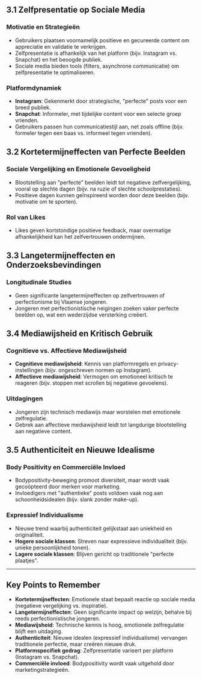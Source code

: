 ## 3.1 Zelfpresentatie op Sociale Media

### Motivatie en Strategieën

- Gebruikers plaatsen voornamelijk positieve en gecureerde content om appreciatie en validatie te verkrijgen.
- Zelfpresentatie is afhankelijk van het platform (bijv. Instagram vs. Snapchat) en het beoogde publiek.
- Sociale media bieden tools (filters, asynchrone communicatie) om zelfpresentatie te optimaliseren.

### Platformdynamiek

- **Instagram**: Gekenmerkt door strategische, "perfecte" posts voor een breed publiek.
- **Snapchat**: Informeler, met tijdelijke content voor een selecte groep vrienden.
- Gebruikers passen hun communicatiestijl aan, net zoals offline (bijv. formeler tegen een baas vs. informeel tegen vrienden).

## 3.2 Kortetermijneffecten van Perfecte Beelden

### Sociale Vergelijking en Emotionele Gevoeligheid

- Blootstelling aan "perfecte" beelden leidt tot negatieve zelfvergelijking, vooral op slechte dagen (bijv. na ruzie of slechte schoolprestaties).
- Positieve dagen kunnen geïnspireerd worden door deze beelden (bijv. motivatie om te sporten).

### Rol van Likes

- Likes geven kortstondige positieve feedback, maar overmatige afhankelijkheid kan het zelfvertrouwen ondermijnen.

## 3.3 Langetermijneffecten en Onderzoeksbevindingen

### Longitudinale Studies

- Geen significante langetermijneffecten op zelfvertrouwen of perfectionisme bij Vlaamse jongeren.
- Jongeren met perfectionistische neigingen zoeken vaker perfecte beelden op, wat een wederzijdse versterking creëert.

## 3.4 Mediawijsheid en Kritisch Gebruik

### Cognitieve vs. Affectieve Mediawijsheid

- **Cognitieve mediawijsheid**: Kennis van platformregels en privacy-instellingen (bijv. ongeschreven normen op Instagram).
- **Affectieve mediawijsheid**: Vermogen om emotioneel kritisch te reageren (bijv. stoppen met scrollen bij negatieve gevoelens).

### Uitdagingen

- Jongeren zijn technisch mediawijs maar worstelen met emotionele zelfregulatie.
- Gebrek aan affectieve mediawijsheid leidt tot langdurige blootstelling aan negatieve content.

## 3.5 Authenticiteit en Nieuwe Idealisme

### Body Positivity en Commerciële Invloed

- Bodypositivity-beweging promoot diversiteit, maar wordt vaak gecoöpteerd door merken voor marketing.
- Invloedigers met "authentieke" posts voldoen vaak nog aan schoonheidsidealen (bijv. slank zonder make-up).

### Expressief Individualisme

- Nieuwe trend waarbij authenticiteit gelijkstaat aan uniekheid en originaliteit.
- **Hogere sociale klassen**: Streven naar expressieve individualiteit (bijv. unieke persoonlijkheid tonen).
- **Lagere sociale klassen**: Blijven gericht op traditionele "perfecte plaatjes".

---

## Key Points to Remember

- **Kortetermijneffecten**: Emotionele staat bepaalt reactie op sociale media (negatieve vergelijking vs. inspiratie).
- **Langetermijneffecten**: Geen significante impact op welzijn, behalve bij reeds perfectionistische jongeren.
- **Mediawijsheid**: Technische kennis is hoog, emotionele zelfregulatie blijft een uitdaging.
- **Authenticiteit**: Nieuwe idealen (expressief individualisme) vervangen traditionele perfectie, maar creëren nieuwe druk.
- **Platformspecifiek gedrag**: Zelfpresentatie varieert per platform (Instagram vs. Snapchat).
- **Commerciële invloed**: Bodypositivity wordt vaak uitgehold door marketingstrategieën.
